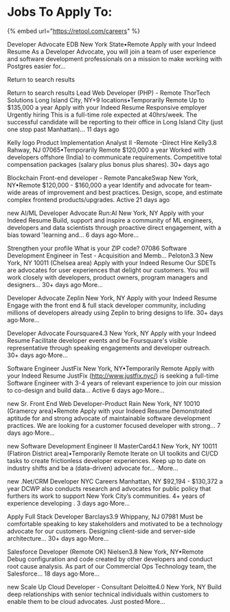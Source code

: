 # Jobs To Apply To:

{% embed url="https://retool.com/careers" %}

&#x20;Developer Advocate EDB New York State•Remote Apply with your Indeed Resume As a Developer Advocate, you will join a team of user experience and software development professionals on a mission to make working with Postgres easier for…

Return to search results

Return to search results Lead Web Developer (PHP) - Remote ThorTech Solutions Long Island City, NY+9 locations•Temporarily Remote Up to $135,000 a year Apply with your Indeed Resume Responsive employer Urgently hiring This is a full-time role expected at 40hrs/week. The successful candidate will be reporting to their office in Long Island City (just one stop past Manhattan)… 11 days ago

Kelly logo Product Implementation Analyst II -Remote -Direct Hire Kelly3.8 Rahway, NJ 07065•Temporarily Remote $120,000 a year Worked with developers offshore (India) to communicate requirements. Competitive total compensation packages (salary plus bonus plus shares). 30+ days ago

Blockchain Front-end developer - Remote PancakeSwap New York, NY•Remote $120,000 - $160,000 a year Identify and advocate for team-wide areas of improvement and best practices. Design, scope, and estimate complex frontend products/upgrades. Active 21 days ago

new AI/ML Developer Advocate Run:AI New York, NY Apply with your Indeed Resume Build, support and inspire a community of ML engineers, developers and data scientists through proactive direct engagement, with a bias toward 'learning and… 6 days ago·More...

Strengthen your profile What is your ZIP code? 07086 Software Development Engineer in Test - Acquisition and Memb... Peloton3.3 New York, NY 10011 (Chelsea area) Apply with your Indeed Resume Our SDETs are advocates for user experiences that delight our customers. You will work closely with developers, product owners, program managers and designers… 30+ days ago·More...

Developer Advocate Zeplin New York, NY Apply with your Indeed Resume Engage with the front end & full stack developer community, including millions of developers already using Zeplin to bring designs to life. 30+ days ago·More...

Developer Advocate Foursquare4.3 New York, NY Apply with your Indeed Resume Facilitate developer events and be Foursquare's visible representative through speaking engagements and developer outreach. 30+ days ago·More...

Software Engineer JustFix New York, NY•Temporarily Remote Apply with your Indeed Resume JustFix (http://www.justfix.nyc/) is seeking a full-time Software Engineer with 3-4 years of relevant experience to join our mission to co-design and build data… Active 6 days ago·More...

new Sr. Front End Web Developer-Product Rain New York, NY 10010 (Gramercy area)•Remote Apply with your Indeed Resume Demonstrated aptitude for and strong advocate of maintainable software development practices. We are looking for a customer focused developer with strong… 7 days ago·More...

new Software Development Engineer II MasterCard4.1 New York, NY 10011 (Flatiron District area)•Temporarily Remote Iterate on UI toolkits and CI/CD tasks to create frictionless developer experiences. Keep up to date on industry shifts and be a (data-driven) advocate for… ·More...

new .Net/CRM Developer NYC Careers Manhattan, NY $92,194 - $130,372 a year DCWP also conducts research and advocates for public policy that furthers its work to support New York City’s communities. 4+ years of experience developing . 3 days ago·More...

Apply Full Stack Developer Barclays3.9 Whippany, NJ 07981 Must be comfortable speaking to key stakeholders and motivated to be a technology advocate for our customers. Designing client-side and server-side architecture… 30+ days ago·More...

Salesforce Developer (Remote OK) Nielsen3.8 New York, NY•Remote Debug configuration and code created by other developers and conduct root cause analysis. As part of our Commercial Ops Technology team, the Salesforce… 18 days ago·More...

new Scale Up Cloud Developer - Consultant Deloitte4.0 New York, NY Build deep relationships with senior technical individuals within customers to enable them to be cloud advocates. Just posted·More...
